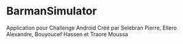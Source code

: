 # BarmanSimulator

Application pour Challenge Android
Créé par Selebran Pierre, Ellero Alexandre, Bouyoucef Hassen et Traore Moussa
